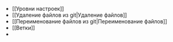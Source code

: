 - [[Уровни настроек]]
- [[Удаление файлов из git|Удаление файлов]]
- [[Переименование файлов из git|Переименование файлов]]
- [[Ветки]]
- 